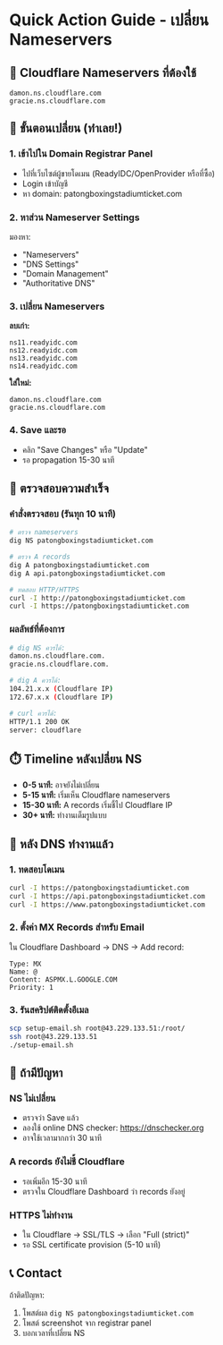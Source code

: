 # Quick Action Guide - เปลี่ยน Nameservers

## 🎯 Cloudflare Nameservers ที่ต้องใช้
```
damon.ns.cloudflare.com
gracie.ns.cloudflare.com  
```

## 🔄 ขั้นตอนเปลี่ยน (ทำเลย!)

### 1. เข้าไปใน Domain Registrar Panel
- ไปที่เว็บไซต์ผู้ขายโดเมน (ReadyIDC/OpenProvider หรือที่ซื้อ)
- Login เข้าบัญชี
- หา domain: patongboxingstadiumticket.com

### 2. หาส่วน Nameserver Settings  
มองหา:
- "Nameservers"
- "DNS Settings" 
- "Domain Management"
- "Authoritative DNS"

### 3. เปลี่ยน Nameservers
**ลบเก่า:**
```
ns11.readyidc.com
ns12.readyidc.com
ns13.readyidc.com  
ns14.readyidc.com
```

**ใส่ใหม่:**
```
damon.ns.cloudflare.com
gracie.ns.cloudflare.com
```

### 4. Save และรอ
- คลิก "Save Changes" หรือ "Update"
- รอ propagation 15-30 นาที

## 🧪 ตรวจสอบความสำเร็จ

### คำสั่งตรวจสอบ (รันทุก 10 นาที)
```bash
# ตรวจ nameservers
dig NS patongboxingstadiumticket.com

# ตรวจ A records  
dig A patongboxingstadiumticket.com
dig A api.patongboxingstadiumticket.com

# ทดสอบ HTTP/HTTPS
curl -I http://patongboxingstadiumticket.com
curl -I https://patongboxingstadiumticket.com
```

### ผลลัพธ์ที่ต้องการ
```bash
# dig NS ควรได้:
damon.ns.cloudflare.com.
gracie.ns.cloudflare.com.

# dig A ควรได้:
104.21.x.x (Cloudflare IP)
172.67.x.x (Cloudflare IP)

# curl ควรได้:
HTTP/1.1 200 OK
server: cloudflare
```

## ⏱️ Timeline หลังเปลี่ยน NS

- **0-5 นาที:** อาจยังไม่เปลี่ยน
- **5-15 นาที:** เริ่มเห็น Cloudflare nameservers
- **15-30 นาที:** A records เริ่มชี้ไป Cloudflare IP
- **30+ นาที:** ทำงานเต็มรูปแบบ

## 🎯 หลัง DNS ทำงานแล้ว

### 1. ทดสอบโดเมน
```bash
curl -I https://patongboxingstadiumticket.com
curl -I https://api.patongboxingstadiumticket.com  
curl -I https://www.patongboxingstadiumticket.com
```

### 2. ตั้งค่า MX Records สำหรับ Email
ใน Cloudflare Dashboard → DNS → Add record:
```
Type: MX
Name: @  
Content: ASPMX.L.GOOGLE.COM
Priority: 1
```

### 3. รันสคริปต์ติดตั้งอีเมล
```bash
scp setup-email.sh root@43.229.133.51:/root/
ssh root@43.229.133.51
./setup-email.sh
```

## 🚨 ถ้ามีปัญหา

### NS ไม่เปลี่ยน
- ตรวจว่า Save แล้ว
- ลองใช้ online DNS checker: https://dnschecker.org
- อาจใช้เวลามากกว่า 30 นาที

### A records ยังไม่ชี้ Cloudflare
- รอเพิ่มอีก 15-30 นาที
- ตรวจใน Cloudflare Dashboard ว่า records ยังอยู่

### HTTPS ไม่ทำงาน  
- ใน Cloudflare → SSL/TLS → เลือก "Full (strict)"
- รอ SSL certificate provision (5-10 นาที)

## 📞 Contact

ถ้าติดปัญหา:
1. โพสต์ผล `dig NS patongboxingstadiumticket.com` 
2. โพสต์ screenshot จาก registrar panel
3. บอกเวลาที่เปลี่ยน NS
